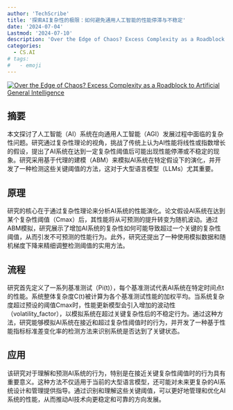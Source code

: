 ```yaml
---
author: 'TechScribe'
title: '探索AI复杂性的极限：如何避免通用人工智能的性能停滞与不稳定'
date: '2024-07-04'
Lastmod: '2024-07-10'
description: 'Over the Edge of Chaos? Excess Complexity as a Roadblock to Artificial General Intelligence'
categories:
  - CS.AI
# tags:
#   - emoji
---
```


[![Over the Edge of Chaos? Excess Complexity as a Roadblock to Artificial General Intelligence](https://arxiv-research-1301205113.cos.ap-guangzhou.myqcloud.com/images/2407.03652v1.pdf_0.jpg)](https://arxiv.org/abs/2407.03652v1)

## 摘要

本文探讨了人工智能（AI）系统在向通用人工智能（AGI）发展过程中面临的复杂性问题。研究通过复杂性理论的视角，挑战了传统上认为AI性能将线性或指数增长的假设，提出了AI系统在达到一定复杂性阈值后可能出现性能停滞或不稳定的现象。研究采用基于代理的建模（ABM）来模拟AI系统在特定假设下的演化，并开发了一种检测这些关键阈值的方法，这对于大型语言模型（LLMs）尤其重要。<!--more-->

## 原理

研究的核心在于通过复杂性理论来分析AI系统的性能演化。论文假设AI系统在达到某个复杂性阈值（Cmax）后，其性能将从可预测的提升转变为随机波动。通过ABM模拟，研究展示了增加AI系统的复杂性如何可能导致超过一个关键的复杂性阈值，从而引发不可预测的性能行为。此外，研究还提出了一种使用模拟数据和随机梯度下降来精细调整检测阈值的实用方法。

## 流程

研究首先定义了一系列基准测试（Pi(t)），每个基准测试代表AI系统在特定时间点t的性能。系统整体复杂度C(t)被计算为各个基准测试性能的加权平均。当系统复杂度超过预设的阈值Cmax时，性能更新模型会引入增加的波动性（volatility_factor），以模拟系统在超过关键复杂性后的不稳定行为。通过这种方法，研究能够模拟AI系统在接近和超过复杂性阈值时的行为，并开发了一种基于性能指标标准差变化率的检测方法来识别系统是否达到了关键状态。

## 应用

该研究对于理解和预测AI系统的行为，特别是在接近关键复杂性阈值时的行为具有重要意义。这种方法不仅适用于当前的大型语言模型，还可能对未来更复杂的AI系统设计和管理提供指导。通过识别和理解这些关键阈值，可以更好地管理和优化AI系统的性能，从而推动AI技术向更稳定和可靠的方向发展。